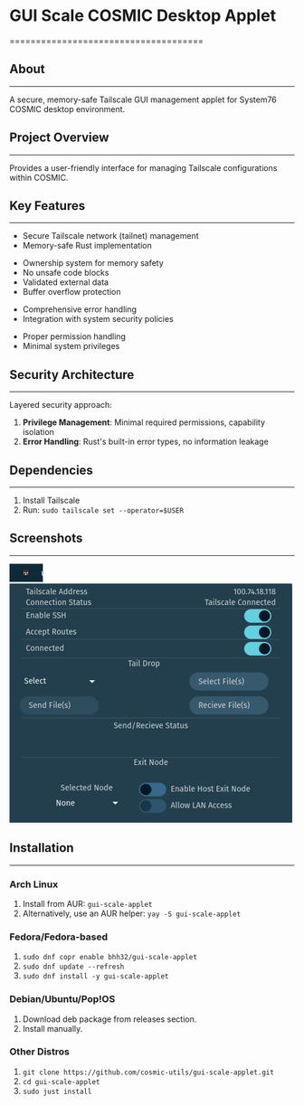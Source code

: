 # GUI Scale COSMIC Desktop Applet
=====================================


## About
--------

A secure, memory-safe Tailscale GUI management applet for System76 COSMIC desktop environment.


## Project Overview
-----------------

Provides a user-friendly interface for managing Tailscale configurations within COSMIC.


## Key Features
-------------

* Secure Tailscale network (tailnet) management
* Memory-safe Rust implementation
 + Ownership system for memory safety
 + No unsafe code blocks
 + Validated external data
 + Buffer overflow protection
* Comprehensive error handling
* Integration with system security policies
 + Proper permission handling
 + Minimal system privileges


## Security Architecture
----------------------

Layered security approach:

1. **Privilege Management**: Minimal required permissions, capability isolation
2. **Error Handling**: Rust's built-in error types, no information leakage


## Dependencies
------------

1. Install Tailscale
2. Run: `sudo tailscale set --operator=$USER`


## Screenshots
-------------

![gui-scale-applet-panel](/screenshots/gui-scale-panel.png)
![gui-scale-applet-open](/screenshots/gui-scale-applet-open.png)


## Installation
--------------

### Arch Linux

1. Install from AUR: `gui-scale-applet`
2. Alternatively, use an AUR helper: `yay -S gui-scale-applet`

### Fedora/Fedora-based

1. `sudo dnf copr enable bhh32/gui-scale-applet`
2. `sudo dnf update --refresh`
3. `sudo dnf install -y gui-scale-applet`

### Debian/Ubuntu/Pop!OS

1. Download deb package from releases section.
2. Install manually.

### Other Distros

1. `git clone https://github.com/cosmic-utils/gui-scale-applet.git`
2. `cd gui-scale-applet`
3. `sudo just install`